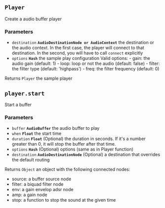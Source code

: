 ## `Player`

Create a audio buffer player

### Parameters

* `destination` **`AudioDestinationNode or AudioContext`** the destination or the audio context. In the first case, the player will connect to that destination. In the second, you will have to call `connect` explicitly
* `options` **`Hash`** the sample play configuration  Valid options:  - gain: the audio gain (default: 1) - loop: loop or not the audio (default: false) - filter: the filter type (default: 'highpass') - freq: the filter frequency (default: 0)



Returns `Player` the sample player


## `player.start`

Start a buffer

### Parameters

* `buffer` **`AudioBuffer`** the audio buffer to play
* `when` **`Float`** the start time
* `duration` **`Float`** (Optional) the duration in seconds. If it's a number greater than 0, it will stop the buffer after that time.
* `options` **`Hash`** (Optional) options (same as in Player function)
* `destination` **`AudioDestinationNode`** (Optional) a destination that overrides the default routing



Returns `Object` an object with the following connected nodes:

- source: a buffer source node
- filter: a biquad filter node
- env: a gain envelop adsr node
- amp: a gain node
- stop: a function to stop the sound at the given time


